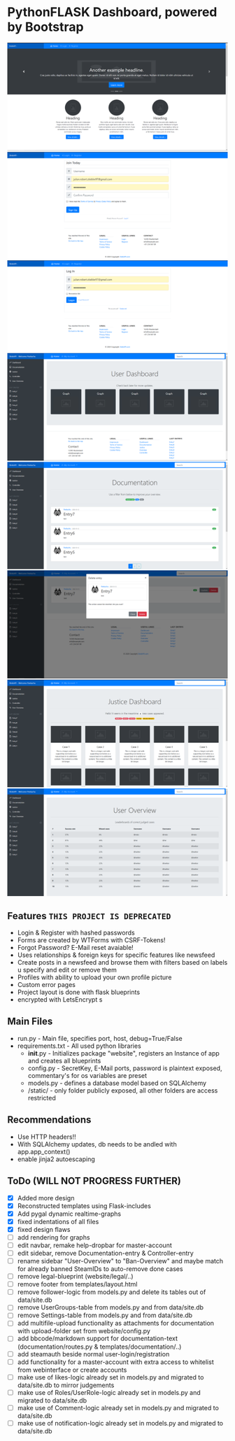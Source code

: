 # PythonFLASK Dashboard, powered by Bootstrap

![Preview1](dev/preview/git-home.png)
![Preview2](dev/preview/git-register.png)
![Preview3](dev/preview/git-login.png)
![Preview4](dev/preview/git-dashboard.png)
![Preview5](dev/preview/git-documentation.png)
![Preview6](dev/preview/git-deletemodal.png)
![Preview7](dev/preview/git-justice.png)
![Preview8](dev/preview/git-user.png)

## Features `THIS PROJECT IS DEPRECATED`

* Login & Register with hashed passwords
* Forms are created by WTForms with CSRF-Tokens!
* Forgot Password? E-Mail reset avaiable!
* Uses relationships & foreign keys for specific features like newsfeed
* Create posts in a newsfeed and browse them with filters based on labels u specify and edit or remove them
* Profiles with ability to upload your own profile picture
* Custom error pages
* Project layout is done with flask blueprints
* encrypted with LetsEncrypt
s
## Main Files

* run.py - Main file, specifies port, host, debug=True/False
* requirements.txt - All used python libraries
  * __init__.py - Initializes package "website", registers an Instance of app and creates all blueprints
  * config.py - SecretKey, E-Mail ports, password is plaintext exposed, commentary's for os variables are preset
  * models.py - defines a database model based on SQLAlchemy
  * /static/ - only folder publicly exposed, all other folders are access restricted


## Recommendations

* Use HTTP headers!!
* With SQLAlchemy updates, db needs to be andled with app.app_context()
* enable jinja2 autoescaping

## ToDo (WILL NOT PROGRESS FURTHER)

* [X] Added more design
* [x] Reconstructed templates using Flask-includes
* [x] Add pygal dynamic realtime-graphs
* [x] fixed indentations of all files
* [x] fixed design flaws
* [ ] add rendering for graphs
* [ ] edit navbar, remake help-dropbar for master-account
* [ ] edit sidebar, remove Documentation-entry & Controller-entry
* [ ] rename sidebar "User-Overview" to "Ban-Overview" and maybe match for already banned SteamIDs to auto-remove done cases
* [ ] remove legal-blueprint (website/legal/..)
* [ ] remove footer from templates/layout.html
* [ ] remove follower-logic from models.py and delete its tables out of data/site.db
* [ ] remove UserGroups-table from models.py and from data/site.db
* [ ] remove Settings-table from models.py and from data/site.db
* [ ] add multifile-upload functionality as attachments for documentation with upload-folder set from website/config.py
* [ ] add bbcode/markdown support for documentation-text (documentation/routes.py & templates/documentation/..)
* [ ] add steamauth beside normal user-login/registration
* [ ] add functionality for a master-account with extra access to whitelist from webinterface or create accounts
* [ ] make use of likes-logic already set in models.py and migrated to data/site.db to mirror judgements
* [ ] make use of Roles/UserRole-logic already set in models.py and migrated to data/site.db
* [ ] make use of Comment-logic already set in models.py and migrated to data/site.db
* [ ] make use of notification-logic already set in models.py and migrated to data/site.db
